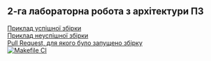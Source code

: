 2-га лабораторна робота з архітектури ПЗ
---

[Приклад успішної збірки](https://github.com/InvictoProjects/Architecture-lab-2/actions/runs/1429737601)  
[Приклад неуспішної збірки](https://github.com/InvictoProjects/Architecture-lab-2/actions/runs/1429730191)  
[Pull Request, для якого було запущено збірку](https://github.com/InvictoProjects/Architecture-lab-2/pull/1)  
[![Makefile CI](https://github.com/InvictoProjects/Architecture-lab-2/actions/workflows/build.yml/badge.svg)](https://github.com/InvictoProjects/Architecture-lab-2/actions/workflows/build.yml)